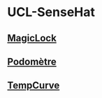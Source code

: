 # UCL-SenseHat

## [MagicLock](https://github.com/Donaschmi/UCL-SenseHat/tree/master/MagicLock)


## [Podomètre](https://github.com/Donaschmi/UCL-SenseHat/tree/master/Podometre)

## [TempCurve](https://github.com/Donaschmi/UCL-SenseHat/tree/master/TempCurve)
